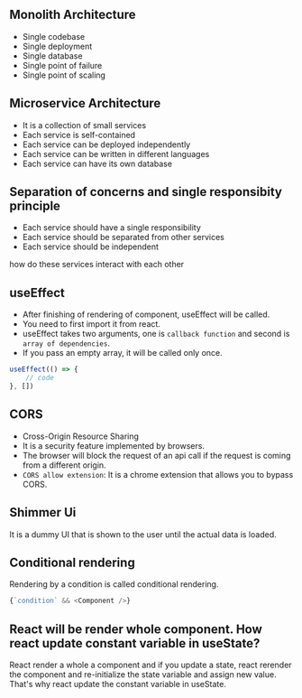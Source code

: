 ## Monolith Architecture
- Single codebase
- Single deployment
- Single database
- Single point of failure
- Single point of scaling

## Microservice Architecture
- It is a collection of small services
- Each service is self-contained
- Each service can be deployed independently
- Each service can be written in different languages
- Each service can have its own database

## Separation of concerns and single responsibity principle
- Each service should have a single responsibility
- Each service should be separated from other services
- Each service should be independent

how do these services interact with each other


## useEffect
- After finishing of rendering of component, useEffect will be called.
- You need to first import it from react.
- useEffect takes two arguments, one is `callback function` and second is `array of dependencies`.
- If you pass an empty array, it will be called only once.
```JavaScript
useEffect(() => {
    // code
}, [])
```

## CORS
- Cross-Origin Resource Sharing
- It is a security feature implemented by browsers.
- The browser will block the request of an api call if the request is coming from a different origin.
- `CORS allow extension`: It is a chrome extension that allows you to bypass CORS.

## Shimmer Ui
It is a dummy UI that is shown to the user until the actual data is loaded.

## Conditional rendering
Rendering by a condition is called conditional rendering.
```JavaScript
{`condition` && <Component />}
```

## React will be render whole component. How react update constant variable in useState?
React render a whole a component and if you update a state, react rerender the component and re-initialize the state variable and assign new value. That's why react update the constant variable in useState.